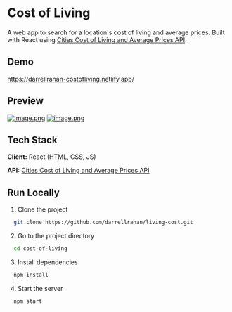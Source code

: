 # Cost of Living

A web app to search for a location's cost of living and average prices. Built with React using [Cities Cost of Living and Average Prices API](https://rapidapi.com/zyla-labs-zyla-labs-default/api/cities-cost-of-living-and-average-prices-api).

## Demo

https://darrellrahan-costofliving.netlify.app/

## Preview

[![image.png](https://i.postimg.cc/vmYZZr6B/image.png)](https://postimg.cc/xXZ2sb5D)
[![image.png](https://i.postimg.cc/XYZgD5vr/image.png)](https://postimg.cc/TK6mKpgx)

## Tech Stack

**Client:** React (HTML, CSS, JS)

**API:** [Cities Cost of Living and Average Prices API](https://rapidapi.com/zyla-labs-zyla-labs-default/api/cities-cost-of-living-and-average-prices-api)

## Run Locally

1. Clone the project

```bash
  git clone https://github.com/darrellrahan/living-cost.git
```

2. Go to the project directory

```bash
  cd cost-of-living
```

3. Install dependencies

```bash
  npm install
```

4. Start the server

```bash
  npm start
```
